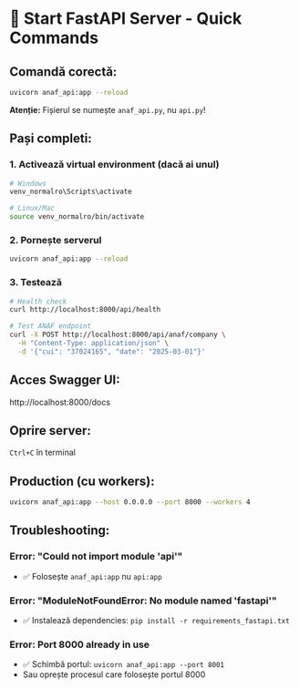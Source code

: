 # 🚀 Start FastAPI Server - Quick Commands

## Comandă corectă:

```bash
uvicorn anaf_api:app --reload
```

**Atenție:** Fișierul se numește `anaf_api.py`, nu `api.py`!

## Pași completi:

### 1. Activează virtual environment (dacă ai unul)
```bash
# Windows
venv_normalro\Scripts\activate

# Linux/Mac
source venv_normalro/bin/activate
```

### 2. Pornește serverul
```bash
uvicorn anaf_api:app --reload
```

### 3. Testează
```bash
# Health check
curl http://localhost:8000/api/health

# Test ANAF endpoint
curl -X POST http://localhost:8000/api/anaf/company \
  -H "Content-Type: application/json" \
  -d '{"cui": "37024165", "date": "2025-03-01"}'
```

## Acces Swagger UI:
http://localhost:8000/docs

## Oprire server:
`Ctrl+C` în terminal

## Production (cu workers):
```bash
uvicorn anaf_api:app --host 0.0.0.0 --port 8000 --workers 4
```

## Troubleshooting:

### Error: "Could not import module 'api'"
- ✅ Folosește `anaf_api:app` nu `api:app`

### Error: "ModuleNotFoundError: No module named 'fastapi'"
- ✅ Instalează dependencies: `pip install -r requirements_fastapi.txt`

### Error: Port 8000 already in use
- ✅ Schimbă portul: `uvicorn anaf_api:app --port 8001`
- Sau oprește procesul care folosește portul 8000



